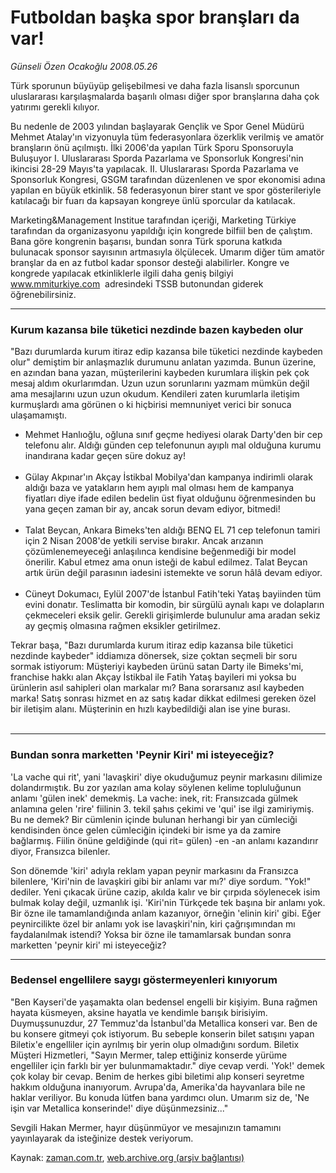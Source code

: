 # Futboldan başka spor branşları da var!

*Günseli Özen Ocakoğlu 2008.05.26*

<tr><td class="metin" colspan="2" style="padding-top: 20px; padding-left: 5px; padding-right: 10px;">Türk sporunun büyüyüp gelişebilmesi ve daha fazla lisanslı sporcunun uluslararası karşılaşmalarda başarılı olması diğer spor branşlarına daha çok yatırımı gerekli kılıyor.</td></tr><tr><td class="metin" colspan="2" style="padding-top: 20px; padding-left: 5px; padding-right: 10px;"><p>Bu nedenle de 2003 yılından başlayarak Gençlik ve Spor Genel Müdürü Mehmet Atalay'ın vizyonuyla tüm federasyonlara özerklik verilmiş ve amatör branşların önü açılmıştı. İlki 2006'da yapılan Türk Sporu Sponsoruyla Buluşuyor I. Uluslararası Sporda Pazarlama ve Sponsorluk Kongresi'nin ikincisi 28-29 Mayıs'ta yapılacak. II. Uluslararası Sporda Pazarlama ve Sponsorluk Kongresi, GSGM tarafından düzenlenen ve spor ekonomisi adına yapılan en büyük etkinlik. 58 federasyonun birer stant ve spor gösterileriyle katılacağı bir fuarı da kapsayan kongreye ünlü sporcular da katılacak. 
<p> Marketing&amp;Management Institue tarafından içeriği, Marketing Türkiye tarafından da organizasyonu yapıldığı için kongrede bilfiil ben de çalıştım. Bana göre kongrenin başarısı, bundan sonra Türk sporuna katkıda bulunacak sponsor sayısının artmasıyla ölçülecek. Umarım diğer tüm amatör branşlar da en az futbol kadar sponsor desteği alabilirler. Kongre ve kongrede yapılacak etkinliklerle ilgili daha geniş bilgiyi 
<a href="http://web.archive.org/web/20080716030236/http://www.mmiturkiye.com/" target="_blank">www.mmiturkiye.com</a>  adresindeki TSSB butonundan giderek öğrenebilirsiniz. 
<hr/>
<h3>Kurum kazansa bile tüketici nezdinde bazen kaybeden olur
</h3>
<p>"Bazı durumlarda kurum itiraz edip kazansa bile tüketici nezdinde kaybeden olur" demiştim bir anlaşmazlık durumunu anlatan yazımda. Bunun üzerine, en azından bana yazan, müşterilerini kaybeden kurumlara ilişkin pek çok mesaj aldım okurlarımdan. Uzun uzun sorunlarını yazmam mümkün değil ama mesajlarını uzun uzun okudum. Kendileri zaten kurumlarla iletişim kurmuşlardı ama görünen o ki hiçbirisi memnuniyet verici bir sonuca ulaşamamıştı. 
<ul>
<li>Mehmet Hanlıoğlu, oğluna sınıf geçme hediyesi olarak Darty'den bir cep telefonu alır. Aldığı günden cep telefonunun ayıplı mal olduğuna kurumu inandırana kadar geçen süre dokuz ay!
	<br/>
 </li>
<li>Gülay Akpınar'ın Akçay İstikbal Mobilya'dan kampanya indirimli olarak aldığı baza ve yatakların hem ayıplı mal olması hem de kampanya fiyatları diye ifade edilen bedelin üst fiyat olduğunu öğrenmesinden bu yana geçen zaman bir ay, ancak sorun devam ediyor, bitmedi!
	<br/>
 </li>
<li>Talat Beycan, Ankara Bimeks'ten aldığı BENQ EL 71 cep telefonun tamiri için 2 Nisan 2008'de yetkili servise bırakır. Ancak arızanın çözümlenemeyeceği anlaşılınca kendisine beğenmediği bir model önerilir. Kabul etmez ama onun isteği de kabul edilmez. Talat Beycan artık ürün değil parasının iadesini istemekte ve sorun hâlâ devam ediyor.
	<br/>
 </li>
<li>Cüneyt Dokumacı, Eylül 2007'de İstanbul Fatih'teki Yataş bayiinden tüm evini donatır. Teslimatta bir komodin, bir sürgülü aynalı kapı ve dolapların çekmeceleri eksik gelir. Gerekli girişimlerde bulunulur ama aradan sekiz ay geçmiş olmasına rağmen eksikler getirilmez.
	</li>
</ul>
<p> Tekrar başa, "Bazı durumlarda kurum itiraz edip kazansa bile tüketici nezdinde kaybeder" iddiamıza dönersek, size çoktan seçmeli bir soru sormak istiyorum: Müşteriyi kaybeden ürünü satan Darty ile Bimeks'mi, franchise hakkı alan Akçay İstikbal ile Fatih Yataş bayileri mi yoksa bu ürünlerin asıl sahipleri olan markalar mı? Bana sorarsanız asıl kaybeden marka! Satış sonrası hizmet en az satış kadar dikkat edilmesi gereken özel bir iletişim alanı. Müşterinin en hızlı kaybedildiği alan ise yine burası.
<br/>
 <hr/>
<h3>Bundan sonra marketten 'Peynir Kiri' mi isteyeceğiz?
</h3>
<p>'La vache qui rit', yani 'lavaşkiri' diye okuduğumuz peynir markasını dilimize dolandırmıştık. Bu zor yazılan ama kolay söylenen kelime topluluğunun anlamı 'gülen inek' demekmiş. La vache: inek, rit: Fransızcada gülmek anlamına gelen 'rire' fiilinin 3. tekil şahıs çekimi ve 'qui' ise ilgi zamiriymiş. Bu ne demek? Bir cümlenin içinde bulunan herhangi bir yan cümleciği kendisinden önce gelen cümleciğin içindeki bir isme ya da zamire bağlarmış. Fiilin önüne geldiğinde (qui rit= gülen) -en -an anlamı kazandırır diyor, Fransızca bilenler. 
<p> Son dönemde 'kiri' adıyla reklam yapan peynir markasını da Fransızca bilenlere, 'Kiri'nin de lavaşkiri gibi bir anlamı var mı?' diye sordum. "Yok!" dediler. Yeni çıkacak ürüne cazip, akılda kalır ve bir çırpıda söylenecek isim bulmak kolay değil, uzmanlık işi. 'Kiri'nin Türkçede tek başına bir anlamı yok. Bir özne ile tamamlandığında anlam kazanıyor, örneğin 'elinin kiri' gibi. Eğer peynircilikte özel bir anlamı yok ise lavaşkiri'nin, kiri çağrışımından mı faydalanılmak istendi? Yoksa bir özne ile tamamlarsak bundan sonra marketten 'peynir kiri' mi isteyeceğiz? 
<hr/>
<h3>Bedensel engellilere saygı göstermeyenleri kınıyorum
</h3>
<p>"Ben Kayseri'de yaşamakta olan bedensel engelli bir kişiyim. Buna rağmen hayata küsmeyen, aksine hayatla ve kendimle barışık birisiyim. Duymuşsunuzdur, 27 Temmuz'da İstanbul'da Metallica konseri var. Ben de bu konsere gitmeyi çok istiyorum. Bu sebeple konserin bilet satışını yapan Biletix'e engelliler için ayrılmış bir yerin olup olmadığını sordum. Biletix Müşteri Hizmetleri, "Sayın Mermer, talep ettiğiniz konserde yürüme engelliler için farklı bir yer bulunmamaktadır." diye cevap verdi. 'Yok!' demek çok kolay bir cevap. Benim de herkes gibi biletimi alıp konseri seyretme hakkım olduğuna inanıyorum. Avrupa'da, Amerika'da hayvanlara bile ne haklar veriliyor. Bu konuda lütfen bana yardımcı olun. Umarım siz de, 'Ne işin var Metallica konserinde!' diye düşünmezsiniz..." 
<p> Sevgili Hakan Mermer, hayır düşünmüyor ve mesajınızın tamamını yayınlayarak da isteğinize destek veriyorum.<br/></p></p></p></p></p></p></p></p></td></tr>

Kaynak: [zaman.com.tr](http://zaman.com.tr/yazar.do?yazino=694130), [web.archive.org (arşiv bağlantısı)](http://web.archive.org/web/20080716030236/http://www.zaman.com.tr:80/yazar.do?yazino=694130)
